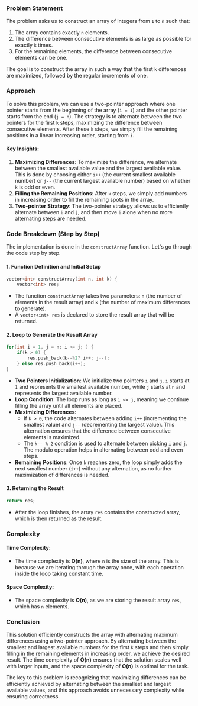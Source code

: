 ### Problem Statement

The problem asks us to construct an array of integers from `1` to `n` such that:
1. The array contains exactly `n` elements.
2. The difference between consecutive elements is as large as possible for exactly `k` times.
3. For the remaining elements, the difference between consecutive elements can be one.

The goal is to construct the array in such a way that the first `k` differences are maximized, followed by the regular increments of one.

### Approach

To solve this problem, we can use a two-pointer approach where one pointer starts from the beginning of the array (`i = 1`) and the other pointer starts from the end (`j = n`). The strategy is to alternate between the two pointers for the first `k` steps, maximizing the difference between consecutive elements. After these `k` steps, we simply fill the remaining positions in a linear increasing order, starting from `i`.

#### Key Insights:
1. **Maximizing Differences**: To maximize the difference, we alternate between the smallest available value and the largest available value. This is done by choosing either `i++` (the current smallest available number) or `j--` (the current largest available number) based on whether `k` is odd or even.
2. **Filling the Remaining Positions**: After `k` steps, we simply add numbers in increasing order to fill the remaining spots in the array.
3. **Two-pointer Strategy**: The two-pointer strategy allows us to efficiently alternate between `i` and `j`, and then move `i` alone when no more alternating steps are needed.

### Code Breakdown (Step by Step)

The implementation is done in the `constructArray` function. Let's go through the code step by step.

#### 1. **Function Definition and Initial Setup**

```cpp
vector<int> constructArray(int n, int k) {
    vector<int> res;
```
- The function `constructArray` takes two parameters: `n` (the number of elements in the result array) and `k` (the number of maximum differences to generate).
- A `vector<int> res` is declared to store the result array that will be returned.

#### 2. **Loop to Generate the Result Array**

```cpp
for(int i = 1, j = n; i <= j; ) {
    if(k > 0) {
        res.push_back(k--%2? i++: j--);
    } else res.push_back(i++);
}
```
- **Two Pointers Initialization**: We initialize two pointers `i` and `j`. `i` starts at `1` and represents the smallest available number, while `j` starts at `n` and represents the largest available number.
- **Loop Condition**: The loop runs as long as `i <= j`, meaning we continue filling the array until all elements are placed.
- **Maximizing Differences**: 
  - If `k > 0`, the code alternates between adding `i++` (incrementing the smallest value) and `j--` (decrementing the largest value). This alternation ensures that the difference between consecutive elements is maximized.
  - The `k-- % 2` condition is used to alternate between picking `i` and `j`. The modulo operation helps in alternating between odd and even steps.
- **Remaining Positions**: Once `k` reaches zero, the loop simply adds the next smallest number (`i++`) without any alternation, as no further maximization of differences is needed.

#### 3. **Returning the Result**

```cpp
return res;
```
- After the loop finishes, the array `res` contains the constructed array, which is then returned as the result.

### Complexity

#### Time Complexity:
- The time complexity is **O(n)**, where `n` is the size of the array. This is because we are iterating through the array once, with each operation inside the loop taking constant time.
  
#### Space Complexity:
- The space complexity is **O(n)**, as we are storing the result array `res`, which has `n` elements.

### Conclusion

This solution efficiently constructs the array with alternating maximum differences using a two-pointer approach. By alternating between the smallest and largest available numbers for the first `k` steps and then simply filling in the remaining elements in increasing order, we achieve the desired result. The time complexity of **O(n)** ensures that the solution scales well with larger inputs, and the space complexity of **O(n)** is optimal for the task.

The key to this problem is recognizing that maximizing differences can be efficiently achieved by alternating between the smallest and largest available values, and this approach avoids unnecessary complexity while ensuring correctness.